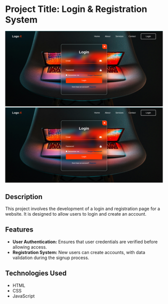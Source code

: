# Project Title: Login & Registration System

![Login Page](https://github.com/Clin-Code/Login-Registration-Page/blob/main/Login%20%26%20Registration%20Page.png)
![Registration Page](https://github.com/Clin-Code/Login-Registration-Page/blob/main/Login%20%26%20Registration%20Page.png)

## Description

This project involves the development of a login and registration page for a website. It is designed to allow users to login and create an account.

## Features

- **User Authentication:** Ensures that user credentials are verified before allowing access.
- **Registration System:** New users can create accounts, with data validation during the signup process.

## Technologies Used

- HTML
- CSS
- JavaScript
